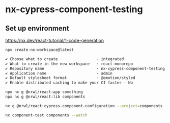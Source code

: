 # nx-cypress-component-testing

## Set up environment

https://nx.dev/react-tutorial/1-code-generation

```sh
npx create-nx-workspace@latest

✔ Choose what to create                 · integrated
✔ What to create in the new workspace   · react-monorepo
✔ Repository name                       · nx-cypress-component-testing
✔ Application name                      · admin
✔ Default stylesheet format             · @emotion/styled
✔ Enable distributed caching to make your CI faster · No
```

```sh
npx nx g @nrwl/react:app something
npx nx g @nrwl/react:lib components
```

```sh
nx g @nrwl/react:cypress-component-configuration --project=components

nx component-test components --watch
```
